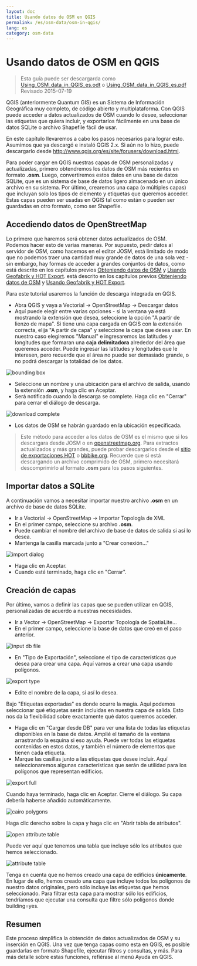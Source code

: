 ```yaml
---
layout: doc
title: Usando datos de OSM en QGIS
permalink: /es/osm-data/osm-in-qgis/
lang: es
category: osm-data
---
```


Usando datos de OSM en QGIS
=================

> Esta guía puede ser descargarda como [Using_OSM_data_in_QGIS_es.odt](/files/Using_OSM_data_in_QGIS_es.odt) o [Using_OSM_data_in_QGIS_es.pdf](/files/Using_OSM_data_in_QGIS_es.pdf)
> Revisado 2015-07-19

QGIS (anteriormente Quantum GIS) es un Sistema de Información Geográfica muy completo, de código abierto y multiplataforma. Con QGIS puede acceder a datos actualizados de OSM cuando lo desee, seleccionar las etiquetas que quiera incluir, y exportarlos fácilmente en una base de datos SQLite o archivo Shapefile fácil de usar.

En este capítulo llevaremos a cabo los pasos necesarios para lograr esto. Asumimos que ya descargó e instaló QGIS 2.x. Si aún no lo hizo, puede descargarlo desde <http://www.qgis.org/es/site/forusers/download.html>.

Para poder cargar en QGIS nuestras capas de OSM personalizadas y actualizadas, primero obtendremos los datos de OSM más recientes en formato **.osm**. Luego, convertiremos estos datos en una base de datos SQLite, que es un sistema de base de datos ligero almacenado en un único archivo en su sistema. Por último, crearemos una capa (o múltiples capas) que incluyan solo los tipos de elemento y etiquetas que queremos acceder. Estas capas pueden ser usadas en QGIS tal como están o pueden ser guardadas en otro formato, como ser Shapefile.

Accediendo datos de OpenStreetMap
---------------------------

Lo primero que haremos será obtener datos actualizados de OSM. Podemos hacer esto de varias maneras. Por supuesto, pedir datos al servidor de OSM, como hacemos en el editor JOSM, está limitado de modo que no podemos traer una cantidad muy grande de datos de una sola vez - sin embargo, hay formas de acceder a grandes conjuntos de datos, como está descrito en los capítulos previos [Obteniendo datos de OSM](/es/osm-data/getting-data) y [Usando Geofabrik y HOT Export](/es/osm-data/geofabrik-and-hot-export).
está descrito en los capítulos previos [Obteniendo datos de OSM](/es/osm-data/getting-data) y [Usando Geofabrik y HOT Export](/es/osm-data/geofabrik-and-hot-export).

Para este tutorial usaremos la función de descarga integrada en QGIS.

- Abra QGIS y vaya a Vectorial -> OpenStreetMap -> Descargar datos
- Aquí puede elegir entre varias opciones - si la ventana ya está mostrando la extensión que desea, seleccione la opción "A partir de lienzo de mapa". Si tiene una capa cargada en QGIS con la extensión correcta, elija "A partir de capa" y seleccione la capa que desea usar. En nuestro caso elegiremos "Manual" e ingresaremos las latitudes y longitudes que formaran una **caja delimitadora** alrededor del área que queremos acceder. Puede ingresar las latitudes y longitudes que le interesen, pero recuerde que el área no puede ser demasiado grande, o no podrá descargar la totalidad de los datos.

![bounding box][]

- Seleccione un nombre y una ubicación para el archivo de salida, usando la extensión **.osm**, y haga clic en Aceptar.
- Será notificado cuando la descarga se complete. Haga clic en "Cerrar" para cerrar el diálogo de descarga.

![download complete][]

- Los datos de OSM se habrán guardado en la ubicación especificada.

> Este método para acceder a los datos de OSM es el mismo que si los descargara desde JOSM o en 	[openstreetmap.org](https://www.openstreetmap.org). Para extractos actualizados y más grandes, puede probar descargarlos desde el [sitio de exportaciones HOT](http://export.hotosm.org/es) o [bbbike.org](http://extract.bbbike.org/). Recuerde que si está descargando un archivo comprimido de OSM, primero necesitará descomprimirlo al formato **.osm** para los pasos siguientes.


Importar datos a SQLite
---------------------------

A continuación vamos a necesitar importar nuestro archivo **.osm** en un archivo de base de datos SQLite.

- Ir a Vectorial -> OpenStreetMap -> Importar Topología de XML
- En el primer campo, seleccione su archivo **.osm**.
- Puede cambiar el nombre del archivo de base de datos de salida si así lo desea.
- Mantenga la casilla marcada junto a "Crear conexión..."

![import dialog][]

- Haga clic en Aceptar.
- Cuando esté terminado, haga clic en "Cerrar".


Creación de capas
--------------

Por último, vamos a definir las capas que se pueden utilizar en QGIS, personalizadas de acuerdo a nuestras necesidades.

- Ir a Vector -> OpenStreetMap -> Exportar Topología de SpatiaLite...
- En el primer campo, seleccione la base de datos que creó en el paso anterior.

![input db file][]

- En "Tipo de Exportación", seleccione el tipo de características que desea para crear una capa. Aquí vamos a crear una capa usando polígonos.

![export type][]

- Edite el nombre de la capa, si así lo desea.

Bajo "Etiquetas exportadas" es donde ocurre la magia. Aquí podemos seleccionar qué etiquetas serán incluidas en nuestra capa de salida. Esto nos da la flexibilidad sobre exactamente qué datos  queremos acceder.

- Haga clic en "Cargar desde DB" para ver una lista de todas las etiquetas disponibles en la base de datos. Amplié el tamaño de la ventana arrastrando la esquina si eso ayuda. Puede ver todas las etiquetas contenidas en estos datos, y también el número de elementos que tienen cada etiqueta.
- Marque las casillas junto a las etiquetas que desee incluir. Aquí seleccionaremos algunas características que serán de utilidad para los polígonos que representan edificios.

![export full][]

Cuando haya terminado, haga clic en Aceptar. Cierre el diálogo. Su capa debería haberse añadido automáticamente.

![cairo polygons][]

Haga clic derecho sobre la capa y haga clic en "Abrir tabla de atributos".

![open attribute table][]

Puede ver aquí que tenemos una tabla que incluye sólo los atributos que hemos seleccionado.

![attribute table][]

Tenga en cuenta que no hemos creado una capa de edificios **únicamente**. En lugar de ello, hemos creado una capa que incluye todos los polígonos de nuestro datos originales, pero sólo incluye las etiquetas que hemos seleccionado. Para filtrar esta capa para mostrar sólo los edificios, tendríamos que ejecutar una consulta que filtre sólo polígonos donde building=yes.


Resumen
-------

Este proceso simplifica la obtención de datos actualizados de OSM y su inserción en QGIS. Una vez que tenga capas como esta en QGIS, es posible guardarlas en formato Shapefile, ejecutar filtros y consultas, y más. Para más detalle sobre estas funciones, refiérase al menú Ayuda en QGIS.


[bounding box]: /images/osm-data/bounding_box.png
[download complete]: /images/osm-data/download_complete.png
[import dialog]: /images/osm-data/import_dialog.png
[input db file]: /images/osm-data/input_db_file.png
[export type]: /images/osm-data/export_type.png
[export full]: /images/osm-data/export_full.png
[cairo polygons]: /images/osm-data/cairo_polygons.png
[open attribute table]: /images/osm-data/open_attribute_table.png
[attribute table]: /images/osm-data/attribute_table.png
